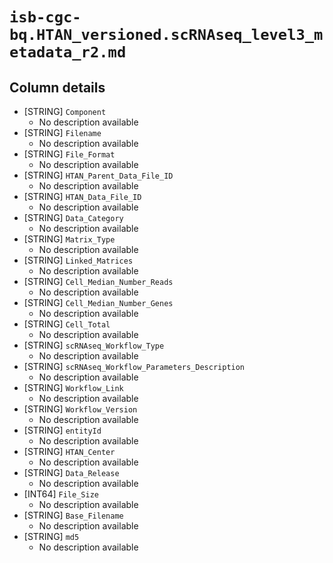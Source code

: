 # `isb-cgc-bq.HTAN_versioned.scRNAseq_level3_metadata_r2.md`

## Column details

* [STRING]    `Component`
  - No description available
* [STRING]    `Filename`
  - No description available
* [STRING]    `File_Format`
  - No description available
* [STRING]    `HTAN_Parent_Data_File_ID`
  - No description available
* [STRING]    `HTAN_Data_File_ID`
  - No description available
* [STRING]    `Data_Category`
  - No description available
* [STRING]    `Matrix_Type`
  - No description available
* [STRING]    `Linked_Matrices`
  - No description available
* [STRING]    `Cell_Median_Number_Reads`
  - No description available
* [STRING]    `Cell_Median_Number_Genes`
  - No description available
* [STRING]    `Cell_Total`
  - No description available
* [STRING]    `scRNAseq_Workflow_Type`
  - No description available
* [STRING]    `scRNAseq_Workflow_Parameters_Description`
  - No description available
* [STRING]    `Workflow_Link`
  - No description available
* [STRING]    `Workflow_Version`
  - No description available
* [STRING]    `entityId`
  - No description available
* [STRING]    `HTAN_Center`
  - No description available
* [STRING]    `Data_Release`
  - No description available
* [INT64]    `File_Size`
  - No description available
* [STRING]    `Base_Filename`
  - No description available
* [STRING]    `md5`
  - No description available

